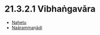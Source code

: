 

# 21.3.2.1 Vibhaṅgavāra

* [Nahetu](21.3.2.1/Nahetu.md)
* [Naārammaṇādi](21.3.2.1/Naarammanadi.md)




